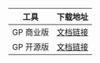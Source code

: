 | 工具        | 下载地址                                                     |
| ----------- | ------------------------------------------------------------ |
| GP 商业版   | [文档链接](http://gpdb.docs.pivotal.io/590/main/index.html)  |
| GP 开源版   | [文档链接](https://greenplum.org/docs/590/common/gpdb-features.html) |



